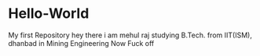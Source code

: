 # Hello-World
My first Repository
hey there
i am mehul raj
studying B.Tech. from IIT(ISM), dhanbad in Mining Engineering
Now Fuck off
